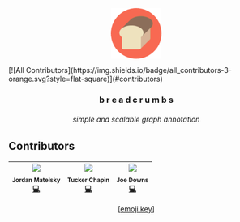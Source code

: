 <p align=center><img align=center src='./logo.png' width=100 /></p>
[![All Contributors](https://img.shields.io/badge/all_contributors-3-orange.svg?style=flat-square)](#contributors)
<h3 align=center>b r e a d c r u m b s</h3>
<h6 align=center>simple and scalable graph annotation</h6>

## Contributors


<!-- ALL-CONTRIBUTORS-LIST:START - Do not remove or modify this section -->
<!-- prettier-ignore -->
| [<img src="https://avatars2.githubusercontent.com/u/693511?v=4" width="100px;"/><br /><sub><b>Jordan Matelsky</b></sub>](http://jordan.matelsky.com)<br />[💻](https://github.com/aplbrain/colocar/commits?author=j6k4m8 "Code") | [<img src="https://avatars0.githubusercontent.com/u/9058954?v=4" width="100px;"/><br /><sub><b>Tucker Chapin</b></sub>](http://tuckerchap.in)<br />[💻](https://github.com/aplbrain/colocar/commits?author=tuckerchapin "Code") | [<img src="https://avatars0.githubusercontent.com/u/7283561?v=4" width="100px;"/><br /><sub><b>Joe Downs</b></sub>](https://github.com/jtpdowns)<br />[💻](https://github.com/aplbrain/colocar/commits?author=jtpdowns "Code") |
| :---: | :---: | :---: |
<!-- ALL-CONTRIBUTORS-LIST:END -->

<p align=center>[<a href="https://github.com/kentcdodds/all-contributors#emoji-key">emoji key</a>]</p>
